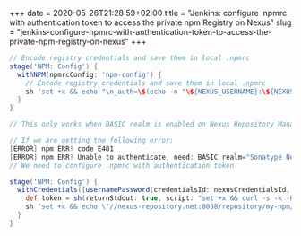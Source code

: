 +++
date = 2020-05-26T21:28:59+02:00
title = "Jenkins: configure .npmrc with authentication token to access the private npm Registry on Nexus"
slug = "jenkins-configure-npmrc-with-authentication-token-to-access-the-private-npm-registry-on-nexus"
+++

```groovy
// Encode registry credentials and save them in local .npmrc
stage('NPM: Config') {
  withNPM(npmrcConfig: 'npm-config') {
    // Encode registry credentials and save them in local .npmrc
    sh 'set +x && echo "\n_auth=\$(echo -n "\${NEXUS_USERNAME}:\${NEXUS_PASSWORD}" | base64)" >> .npmrc'
  }
}

// This only works when BASIC realm is enabled on Nexus Repository Manager

// If we are getting the following error:
[ERROR] npm ERR! code E401
[ERROR] npm ERR! Unable to authenticate, need: BASIC realm="Sonatype Nexus Repository Manager"
// We need to configure .npmrc with authentication token

stage('NPM: Config') {
  withCredentials([usernamePassword(credentialsId: nexusCredentialsId, passwordVariable: 'NEXUS_PASSWORD', usernameVariable: 'NEXUS_USERNAME')]) {
    def token = sh(returnStdout: true, script: "set +x && curl -s -k -H \"Accept: application/json\" -H \"Content-Type:application/json\" -X PUT --data '{\"name\": \"$NEXUS_USERNAME\", \"password\": \"$NEXUS_PASSWORD\"}' https://nexus-repository.net:8088/repository/my-npm/-/user/org.couchdb.user:$NEXUS_USERNAME 2>&1 | grep -Po '(?<=\"token\":\")[^\"]*'")
    sh "set +x && echo \"//nexus-repository.net:8088/repository/my-npm/:_authToken=$token\" >> .npmrc"
  }
}
```
